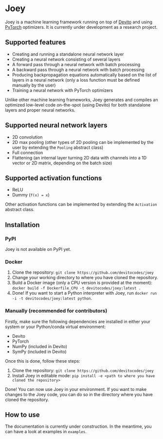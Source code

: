 # Joey
Joey is a machine learning framework running on top of [Devito](https://github.com/devitocodes/devito) and using [PyTorch](https://github.com/pytorch/pytorch) optimizers. It is currently under development as a research project.

## Supported features
* Creating and running a standalone neural network layer
* Creating a neural network consisting of several layers
* A forward pass through a neural network with batch processing
* A backward pass through a neural network with batch processing
* Producing backpropagation equations automatically based on the list of layers in a neural network (only a loss function must be defined manually by the user)
* Training a neural network with PyTorch optimizers

Unlike other machine learning frameworks, Joey generates and compiles an optimized low-level code on-the-spot (using Devito) for both standalone layers and proper neural networks.

## Supported neural network layers
* 2D convolution
* 2D max pooling (other types of 2D pooling can be implemented by the user by extending the `Pooling` abstract class)
* Full connection
* Flattening (an internal layer turning 2D data with channels into a 1D vector or 2D matrix, depending on the batch size)

## Supported activation functions
* ReLU
* Dummy (`f(x) = x`)

Other activation functions can be implemented by extending the `Activation` abstract class.

## Installation
### PyPI
Joey is not available on PyPI yet.

### Docker
1. Clone the repository: `git clone https://github.com/devitocodes/joey`
2. Change your working directory to where you have cloned the repository.
3. Build a Docker image (only a CPU version is provided at the moment): `docker build -f Dockerfile_CPU -t devitocodes/joey:latest .`
4. Done! If you want to start a Python interpreter with Joey, run `docker run -i -t devitocodes/joey:latest python`.

### Manually (recommended for contributors)
Firstly, make sure the following dependencies are installed in either your system or your Python/conda virtual environment:
* Devito
* PyTorch
* NumPy (included in Devito)
* SymPy (included in Devito)

Once this is done, follow these steps:
1. Clone the repository: `git clone https://github.com/devitocodes/joey`
2. Install Joey in editable mode: `pip install -e <path to where you have cloned the repository>`

Done! You can now use Joey in your environment. If you want to make changes to the Joey code, you can do so in the directory where you have cloned the repository.

## How to use
The documentation is currently under construction. In the meantime, you can have a look at examples in `examples`.
